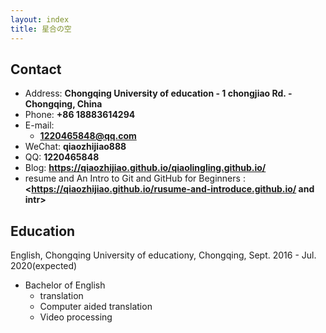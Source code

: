 ```yaml
---
layout: index
title: 星合の空
---
```

## Contact

- Address: **Chongqing University of education - 1 chongjiao  Rd. - Chongqing, China**
- Phone: **+86 18883614294**
- E-mail:
  - **1220465848@qq.com**
- WeChat: **qiaozhijiao888**
- QQ: **1220465848**
- Blog: **<https://qiaozhijiao.github.io/qiaolingling.github.io/>**
- resume and  An Intro to Git and GitHub for Beginners
:**<https://qiaozhijiao.github.io/rusume-and-introduce.github.io/ and intr>**

## Education

English, Chongqing University of educationy, Chongqing, Sept. 2016 - Jul. 2020(expected)

- Bachelor of English
  - translation
  - Computer aided translation
  - Video processing

<!-- ## Honor -->

<!-- - **Top 0.05% in 11395**, [The 18th CCF Certified Software Professional](https://wu-kan.github.io/posts/acm/%E9%A2%98%E8%A7%A3/%E7%AC%AC%E5%8D%81%E5%85%AB%E6%AC%A1CCF%E8%AE%A1%E7%AE%97%E6%9C%BA%E8%BD%AF%E4%BB%B6%E8%83%BD%E5%8A%9B%E8%AE%A4%E8%AF%81), Dec. 2019
- **Silver Medal**, [ICPC Asia Regional Contest Xuzhou Site](https://wu-kan.github.io/posts/acm/%E5%86%8D%E8%A7%81-%E7%AE%97%E6%B3%95%E7%AB%9E%E8%B5%9B), Nov. 2019
- **Second Scholarship**, Oct. 2019
- **First Prize**, China Collegiate Programming Contest, Guangdong Division, May 2019
- **Third Scholarship**, Oct. 2018
- **First Prize**, China Collegiate Programming Contest, Guangdong Division, May 2018 -->

<!-- ## Project

TBD
 -->
<!-- ## Skill

- **C/C++**, Familiar
  - **OpenMP**, Familiar
  - **MPI**, Familiar&Learning
  - **CUDA**, Learning
- **Python**, Familiar
- **Markdown**, Familiar
- **LaTex**, Familiar
- **Linux**, Familiar&Learning
- **Git**, Familiar
- **VSCode**, Familiar
 -->
<!-- ## Leadership

TBD
 -->
